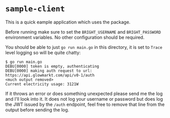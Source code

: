 # `sample-client`

This is a quick eample application which uses the package.

Before running make sure to set the `BRIGHT_USERNAME` and `BRIGHT_PASSWORD` environment variables. No other configuration should be required.

You should be able to just `go run main.go` in this directory, it is set to `Trace` level logging so will be quite chatty:

```
$ go run main.go
DEBU[0000] token is empty, authenticating               
DEBU[0000] making auth request to url: https://api.glowmarkt.com/api/v0-1/auth 
<much output removed>
Current electricity usage: 3121W
```

If it throws an error or does something unexpected please send me the log and I'll look into it. It does not log your username or password but does log the JWT issued by the `/auth` endpoint, feel free to remove that line from the output before sending the log.
